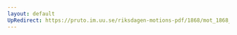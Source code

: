 ```yaml
---
layout: default
UpRedirect: https://pruto.im.uu.se/riksdagen-motions-pdf/1868/mot_1868__ak__19.pdf
---
```

